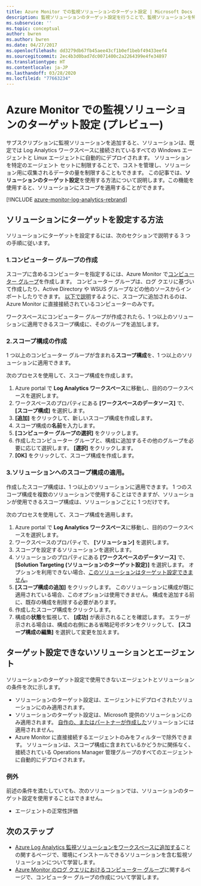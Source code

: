 ```yaml
---
title: Azure Monitor での監視ソリューションのターゲット設定 | Microsoft Docs
description: 監視ソリューションのターゲット設定を行うことで、監視ソリューションを特定のエージェント セットに制限できます。  この記事では、スコープの構成を作成して、ソリューションに適用する方法について説明します。
ms.subservice: ''
ms.topic: conceptual
author: bwren
ms.author: bwren
ms.date: 04/27/2017
ms.openlocfilehash: dd3279db67fb45aee43cf1b0ef1bebf49433eef4
ms.sourcegitcommit: 2ec4b3d0bad7dc0071400c2a2264399e4fe34897
ms.translationtype: HT
ms.contentlocale: ja-JP
ms.lasthandoff: 03/28/2020
ms.locfileid: "77663234"
---
```

# <a name="targeting-monitoring-solutions-in-azure-monitor-preview"></a>Azure Monitor での監視ソリューションのターゲット設定 (プレビュー)
サブスクリプションに監視ソリューションを追加すると、ソリューションは、既定では Log Analytics ワークスペースに接続されているすべての Windows エージェントと Linux エージェントに自動的にデプロイされます。  ソリューションを特定のエージェント セットに制限することで、コストを管理し、ソリューション用に収集されるデータの量を制限することもできます。  この記事では、**ソリューションのターゲット設定**を使用する方法について説明します。この機能を使用すると、ソリューションにスコープを適用することができます。

[!INCLUDE [azure-monitor-log-analytics-rebrand](../../../includes/azure-monitor-log-analytics-rebrand.md)]

## <a name="how-to-target-a-solution"></a>ソリューションにターゲットを設定する方法
ソリューションにターゲットを設定するには、次のセクションで説明する 3 つの手順に従います。 


### <a name="1-create-a-computer-group"></a>1.コンピューター グループの作成
スコープに含めるコンピューターを指定するには、Azure Monitor で[コンピューター グループ](../platform/computer-groups.md)を作成します。  コンピューター グループは、ログ クエリに基づいて作成したり、Active Directory や WSUS グループなどの他のソースからインポートしたりできます。 [以下で説明](#solutions-and-agents-that-cant-be-targeted)するように、スコープに追加されるのは、Azure Monitor に直接接続されているコンピューターのみです。

ワークスペースにコンピューター グループが作成されたら、1 つ以上のソリューションに適用できるスコープ構成に、そのグループを追加します。
 
 
### <a name="2-create-a-scope-configuration"></a>2.スコープ構成の作成
 1 つ以上のコンピューター グループが含まれる**スコープ構成**を、1 つ以上のソリューションに適用できます。 
 
 次のプロセスを使用して、スコープ構成を作成します。  

 1. Azure portal で **Log Analytics ワークスペース**に移動し、目的のワークスペースを選択します。
 2. ワークスペースのプロパティにある **[ワークスペースのデータソース]** で、 **[スコープ構成]** を選択します。
 3. **[追加]** をクリックして、新しいスコープ構成を作成します。
 4. スコープ構成の**名前**を入力します。
 5. **[コンピューター グループの選択]** をクリックします。
 6. 作成したコンピューター グループと、構成に追加するその他のグループを必要に応じて選択します。  **[選択]** をクリックします。  
 6. **[OK]** をクリックして、スコープ構成を作成します。 


### <a name="3-apply-the-scope-configuration-to-a-solution"></a>3.ソリューションへのスコープ構成の適用。
作成したスコープ構成は、1 つ以上のソリューションに適用できます。  1 つのスコープ構成を複数のソリューションで使用することはできますが、ソリューションが使用できるスコープ構成は、ソリューションごとに 1 つだけです。

次のプロセスを使用して、スコープ構成を適用します。  

 1. Azure portal で **Log Analytics ワークスペース**に移動し、目的のワークスペースを選択します。
 2. ワークスペースのプロパティで、 **[ソリューション]** を選択します。
 3. スコープを設定するソリューションを選択します。
 4. ソリューションのプロパティにある **[ワークスペースのデータソース]** で、 **[Solution Targeting (ソリューションのターゲット設定)]** を選択します。  オプションを利用できない場合、[このソリューションはターゲット設定できません](#solutions-and-agents-that-cant-be-targeted)。
 5. **[スコープ構成の追加]** をクリックします。  このソリューションに構成が既に適用されている場合、このオプションは使用できません。  構成を追加する前に、既存の構成を削除する必要があります。
 6. 作成したスコープ構成をクリックします。
 7. 構成の**状態**を監視して、 **[成功]** が表示されることを確認します。  エラーが示される場合は、構成の右側にある省略記号ボタンをクリックして、 **[スコープ構成の編集]** を選択して変更を加えます。

## <a name="solutions-and-agents-that-cant-be-targeted"></a>ターゲット設定できないソリューションとエージェント
ソリューションのターゲット設定で使用できないエージェントとソリューションの条件を次に示します。

- ソリューションのターゲット設定は、エージェントにデプロイされたソリューションにのみ適用されます。
- ソリューションのターゲット設定は、Microsoft 提供のソリューションにのみ適用されます。  [自作の、またはパートナーが作成した](solutions-creating.md)ソリューションには適用されません。
- Azure Monitor に直接接続するエージェントのみをフィルターで除外できます。  ソリューションは、スコープ構成に含まれているかどうかに関係なく、接続されている Operations Manager 管理グループのすべてのエージェントに自動的にデプロイされます。

### <a name="exceptions"></a>例外
前述の条件を満たしていても、次のソリューションでは、ソリューションのターゲット設定を使用することはできません。

- エージェントの正常性評価

## <a name="next-steps"></a>次のステップ
- [Azure Log Analytics 監視ソリューションをワークスペースに追加する](solutions.md)ことの関するページで、環境にインストールできるソリューションを含む監視ソリューションについて学習します。
- [Azure Monitor のログ クエリにおけるコンピューター グループ](../platform/computer-groups.md)に関するページで、コンピューター グループの作成について学習します。
